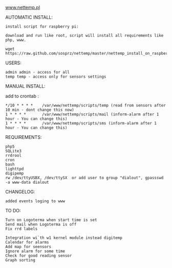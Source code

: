 www.nettemp.pl

AUTOMATIC INSTALL:

    install script for raspberry pi:

    download and run like root, script will install all requirements like php, www.
    
    wget https://raw.github.com/sosprz/nettemp/master/nettemp_install_on_raspberry_pi.sh

USERS:

    admin admin - access for all
    temp temp - access only for sensors settings

MANUAL INSTALL:

add to crontab :

    */10 * * * *    /var/www/nettemp/scripts/temp (read from sensors after 10 min - dont change this now)
    1 * * * *       /var/www/nettemp/scripts/mail (inform-alarm after 1 hour - You can change this) 
    1 * * * *       /var/www/nettemp/scripts/sms (inform-alarm after 1 hour - You can change this) 

REQUIREMENTS:

    php5
    SQLite3
    rrdrool
    cron
    bash
    lighttpd
    digipemp
    rw /dev/ttyUSBX, /dev/ttySX  or add user to group "dialout", gpassswd -a www-data dialout

CHANGELOG:

    added events loging to www

TO DO:
    
    Turn on Logoterma when start time is set
    Send mail when Logoterma is off
    Fix rrd labels
    
    Integration wi`th w1 kernel module instead digitemp
    Calendar for alarms
    Add map for seensors
    Ignore alarm for some time
    Check for good reading sensor
    Graph sorting
